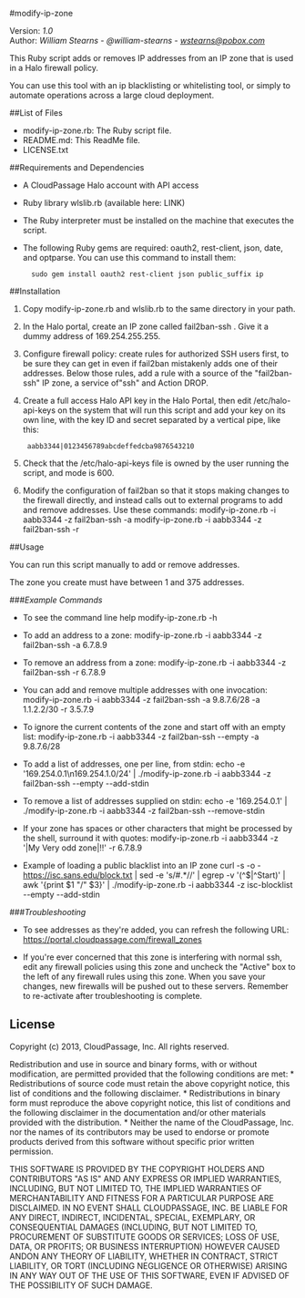 #modify-ip-zone

Version: *1.0*
<br />
Author: *William Stearns - @william-stearns - wstearns@pobox.com*


This Ruby script adds or removes IP addresses from an IP zone that is used in a Halo firewall policy. 

You can use this tool with an ip blacklisting or whitelisting tool, or simply to automate operations across a large cloud deployment.



##List of Files

* modify-ip-zone.rb: The Ruby script file.
* README.md: This ReadMe file.
* LICENSE.txt



##Requirements and Dependencies

* A CloudPassage Halo account with API access
* Ruby library wlslib.rb (available here: LINK)
* The Ruby interpreter must be installed on the machine that executes the script.
* The following Ruby gems are required: oauth2, rest-client, json, date, and optparse. You can use this command to install them:

        sudo gem install oauth2 rest-client json public_suffix ip


##Installation 

1. Copy modify-ip-zone.rb and wlslib.rb to the same directory in your path.  
1. In the Halo portal, create an IP zone called fail2ban-ssh .  Give it a dummy address of 169.254.255.255.
1. Configure firewall policy:  create rules for authorized SSH users first, to be sure they can get in even if fail2ban mistakenly adds one of their addresses.  Below those rules, add a rule with a source of the "fail2ban-ssh" IP zone, a service of"ssh" and Action DROP.
1. Create a full access Halo API key in the Halo Portal, then edit /etc/halo-api-keys on the system that will run this script and add your key on its own line, with the key ID and secret separated by a vertical pipe, like this:

        aabb3344|0123456789abcdeffedcba9876543210
1. Check that the /etc/halo-api-keys  file is owned by the user running the script, and mode is 600.
1. Modify the configuration of fail2ban so that it stops making changes to the firewall directly, and instead calls out to external programs to add and remove addresses.  Use these commands:
    modify-ip-zone.rb -i aabb3344 -z fail2ban-ssh -a <ip>
    modify-ip-zone.rb -i aabb3344 -z fail2ban-ssh -r <ip>


##Usage

You can run this script manually to add or remove addresses.

The zone you create must have between 1 and 375 addresses.

###*Example Commands*
* To see the command line help
        modify-ip-zone.rb -h

* To add an address to a zone:
        modify-ip-zone.rb -i aabb3344 -z fail2ban-ssh -a 6.7.8.9


* To remove an address from a zone:
        modify-ip-zone.rb -i aabb3344 -z fail2ban-ssh -r 6.7.8.9

* You can add and remove multiple addresses with one invocation:
        modify-ip-zone.rb -i aabb3344 -z fail2ban-ssh -a 9.8.7.6/28 -a 1.1.2.2/30 -r 3.5.7.9

* To ignore the current contents of the zone and start off with an empty list:
        modify-ip-zone.rb -i aabb3344 -z fail2ban-ssh --empty -a 9.8.7.6/28

* To add a list of addresses, one per line, from stdin:
        echo -e '169.254.0.1\n169.254.1.0/24' | ./modify-ip-zone.rb -i aabb3344 -z fail2ban-ssh --empty --add-stdin

* To remove a list of addresses supplied on stdin:
        echo -e '169.254.0.1' | ./modify-ip-zone.rb -i aabb3344 -z fail2ban-ssh --remove-stdin

* If your zone has spaces or other characters that might be processed by the shell, surround it with quotes:
        modify-ip-zone.rb -i aabb3344 -z '|My Very odd zone|!!' -r 6.7.8.9

* Example of loading a public blacklist into an IP zone
        curl -s -o - https://isc.sans.edu/block.txt | sed -e 's/#.*//' | egrep -v '(^$|^Start)' | awk '{print $1 "/" $3}' | ./modify-ip-zone.rb -i aabb3344 -z isc-blocklist --empty --add-stdin


###*Troubleshooting*

* To see addresses as they're added, you can refresh the following URL: https://portal.cloudpassage.com/firewall_zones

* If you're ever concerned that this zone is interfering with normal ssh, edit any firewall policies using this zone and uncheck the "Active" box to the left of any firewall rules using this zone.  When you save your changes, new firewalls will be pushed out to these servers. Remember to re-activate after troubleshooting is complete.

## License

Copyright (c) 2013, CloudPassage, Inc.
All rights reserved.

Redistribution and use in source and binary forms, with or without modification,
are permitted provided that the following conditions are met:
    * Redistributions of source code must retain the above copyright
      notice, this list of conditions and the following disclaimer.
    * Redistributions in binary form must reproduce the above copyright
      notice, this list of conditions and the following disclaimer in the
      documentation and/or other materials provided with the distribution.
    * Neither the name of the CloudPassage, Inc. nor the
      names of its contributors may be used to endorse or promote products
      derived from this software without specific prior written permission.

THIS SOFTWARE IS PROVIDED BY THE COPYRIGHT HOLDERS AND CONTRIBUTORS "AS IS" AND
ANY EXPRESS OR IMPLIED WARRANTIES, INCLUDING, BUT NOT LIMITED TO, THE IMPLIED
WARRANTIES OF MERCHANTABILITY AND FITNESS FOR A PARTICULAR PURPOSE ARE
DISCLAIMED. IN NO EVENT SHALL CLOUDPASSAGE, INC. BE LIABLE FOR ANY DIRECT,
INDIRECT, INCIDENTAL, SPECIAL, EXEMPLARY, OR CONSEQUENTIAL DAMAGES (INCLUDING,
BUT NOT LIMITED TO, PROCUREMENT OF SUBSTITUTE GOODS OR SERVICES; LOSS OF USE,
DATA, OR PROFITS; OR BUSINESS INTERRUPTION) HOWEVER CAUSED ANDON ANY THEORY OF
LIABILITY, WHETHER IN CONTRACT, STRICT LIABILITY, OR TORT (INCLUDING NEGLIGENCE
OR OTHERWISE) ARISING IN ANY WAY OUT OF THE USE OF THIS SOFTWARE, EVEN IF
ADVISED OF THE POSSIBILITY OF SUCH DAMAGE.

